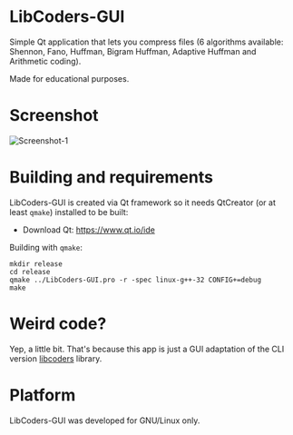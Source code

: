 # LibCoders-GUI
Simple Qt application that lets you compress files (6 algorithms available: Shennon, Fano, Huffman, Bigram Huffman, Adaptive Huffman and Arithmetic coding).

Made for educational purposes.

# Screenshot
![Screenshot-1](https://user-images.githubusercontent.com/23141800/27843655-d82b8f54-611e-11e7-8a25-9dcf27c327dd.png)

# Building and requirements
LibCoders-GUI is created via Qt framework so it needs QtCreator (or at least `qmake`) installed to be built:
* Download Qt: https://www.qt.io/ide

Building with `qmake`:
```
mkdir release
cd release
qmake ../LibCoders-GUI.pro -r -spec linux-g++-32 CONFIG+=debug
make
```

# Weird code?
Yep, a little bit. That's because this app is just a GUI adaptation of the CLI version [libcoders](https://github.com/snovvcrash/libcoders "libcoders") library.

# Platform
LibCoders-GUI was developed for GNU/Linux only.

